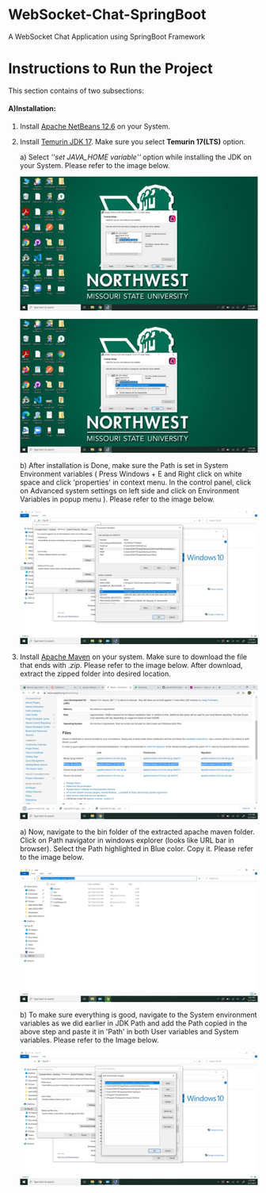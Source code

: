 # WebSocket-Chat-SpringBoot
A WebSocket Chat Application using SpringBoot Framework

# Instructions to Run the Project

This section contains of two subsections:

#### A)Installation:
1. Install [Apache NetBeans 12.6](https://netbeans.apache.org/download/index.html) on your System.
2. Install [Temurin JDK 17](https://adoptium.net/?variant=openjdk17&jvmVariant=hotspot). Make sure you select **Temurin 17(LTS)** option.

    a) Select *''set JAVA_HOME variable''* option while installing the JDK on your System. Please refer to the image below.

    ![JDKPAth](/Images/Installation/JDKtoPath1.jpeg)

    ![JDKPathSet](/Images/Installation/JDKtoPath2.jpeg)

    b) After installation is Done, make sure the Path is set in System Environment variables ( Press Windows + E and Right click on white space and click 'properties' in context menu. In the control panel, click on Advanced system settings on left side and click on Environment Variables in popup menu ). Please refer to the image below.

    ![JDKPath3](/Images/Installation/JDKtoPATH3.jpeg)

3. Install [Apache Maven](https://maven.apache.org/download.cgi) on your system. Make sure to download the file that ends with *.zip*. Please refer to the image below. After download, extract the zipped folder into desired location.

    ![Apache Maven Download](/Images/Installation/MavenDownload.jpeg)

   a) Now, navigate to the bin folder of the extracted apache maven folder. Click on Path navigator in windows explorer (looks like URL bar in browser). Select the Path highlighted in Blue color. Copy it. Please refer to the image below.

    ![MavenPathSelection](/Images/Installation/MavenPathHighlighted.jpeg)

   b) To make sure everything is good, navigate to the System environment variables as we did earlier in JDK Path and add the Path copied in the above step and paste it in 'Path' in both User variables and System variables. Please refer to the Image below.

   ![MavenAddToPath](/Images/Installation/MaventoPATH.jpeg)
